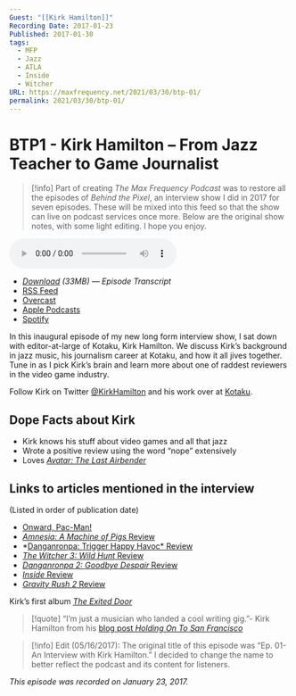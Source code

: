 ```yaml
---
Guest: "[[Kirk Hamilton]]"
Recording Date: 2017-01-23
Published: 2017-01-30
tags:
  - MFP
  - Jazz
  - ATLA
  - Inside
  - Witcher
URL: https://maxfrequency.net/2021/03/30/btp-01/
permalink: 2021/03/30/btp-01/
---
```

# BTP1 - Kirk Hamilton – From Jazz Teacher to Game Journalist

> [!info]
> Part of creating *The Max Frequency Podcast* was to restore all the episodes of *Behind the Pixel*, an interview show I did in 2017 for seven episodes. These will be mixed into this feed so that the show can live on podcast services once more. Below are the original show notes, with some light editing. I hope you enjoy.

<audio controls>
  <source src="https://traffic.libsyn.com/forcedn/maxfrequency/BTP_Ep1_Kirk.mp3">
</audio>

- *[Download](https://traffic.libsyn.com/forcedn/maxfrequency/BTP_Ep1_Kirk.mp3) (33MB)  — Episode Transcript*
- [RSS Feed](https://maxfrequency.libsyn.com/rss)
- [Overcast](https://overcast.fm/itunes1557043396)
- [Apple Podcasts](https://podcasts.apple.com/us/podcast/the-max-frequency-podcast/id1557043396)
- [Spotify](https://open.spotify.com/show/3W1LwBNmhZ6s5QmQViWXKn)

In this inaugural episode of my new long form interview show, I sat down with editor-at-large of Kotaku, Kirk Hamilton. We discuss Kirk’s background in jazz music, his journalism career at Kotaku, and how it all jives together. Tune in as I pick Kirk’s brain and learn more about one of raddest reviewers in the video game industry.

Follow Kirk on Twitter [@KirkHamilton](http://twitter.com/kirkhamilton) and his work over at [Kotaku](http://kotaku.com/).
## Dope Facts about Kirk

- Kirk knows his stuff about video games and all that jazz
- Wrote a positive review using the word “nope” extensively
- Loves *[Avatar: The Last Airbender](http://kotaku.com/avatar-the-last-airbender-is-one-of-the-great-tv-shows-1787285748)*

## Links to articles mentioned in the interview

 (Listed in order of publication date)

- [Onward, Pac-Man!](https://killscreen.com/articles/onward-pac-man/)
- [*Amnesia: A Machine of Pigs* Review](http://kotaku.com/amnesia-a-machine-for-pigs-the-kotaku-review-1274112886)
- *[Danganronpa: Trigger Happy Havoc* Review](http://kotaku.com/danganronpa-trigger-happy-havoc-the-kotaku-review-1520857478)
- [*The Witcher 3: Wild Hunt* Review](http://kotaku.com/the-witcher-3-wild-hunt-the-kotaku-review-1703766283)
- [*Danganronpa 2: Goodbye Despair* Review](http://kotaku.com/danganronpa-2-goodbye-despair-the-kotaku-review-1629788491)
- [*Inside* Review](http://kotaku.com/inside-the-limbo-crews-new-game-is-utterly-fantastic-1781818278)
- [*Gravity Rush 2* Review](http://kotaku.com/gravity-rush-2-the-kotaku-review-1790999758)

Kirk’s first album [*The Exited Door*](https://kirkhamilton.com/category/music/the-exited-door/)

> [!quote]
> “I’m just a musician who landed a cool writing gig.”- Kirk Hamilton from his [blog post *Holding On To San Francisco*](https://kirkhamilton.com/2013/02/06/holding-onto-san-francisco/)

> [!info]
> Edit (05/16/2017): The original title of this episode was “Ep. 01- An Interview with Kirk Hamilton.” I decided to change the name to better reflect the podcast and its content for listeners.

*This episode was recorded on January 23, 2017.*